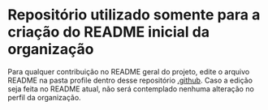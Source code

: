 # Repositório utilizado somente para a criação do README inicial da organização

Para qualquer contribuição no README geral do projeto, edite o arquivo README na pasta profile dentro desse repositório [.github](https://github.com/votacao-tempo-real/.github).
Caso a edição seja feita no README atual, não será contemplado nenhuma alteração no perfil da organização.